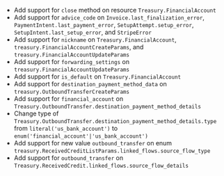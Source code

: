 * Add support for `close` method on resource `Treasury.FinancialAccount`
* Add support for `advice_code` on `Invoice.last_finalization_error`, `PaymentIntent.last_payment_error`, `SetupAttempt.setup_error`, `SetupIntent.last_setup_error`, and `StripeError`
* Add support for `nickname` on `Treasury.FinancialAccount`, `treasury.FinancialAccountCreateParams`, and `treasury.FinancialAccountUpdateParams`
* Add support for `forwarding_settings` on `treasury.FinancialAccountUpdateParams`
* Add support for `is_default` on `Treasury.FinancialAccount`
* Add support for `destination_payment_method_data` on `treasury.OutboundTransferCreateParams`
* Add support for `financial_account` on `Treasury.OutboundTransfer.destination_payment_method_details`
* Change type of `Treasury.OutboundTransfer.destination_payment_method_details.type` from `literal('us_bank_account')` to `enum('financial_account'|'us_bank_account')`
* Add support for new value `outbound_transfer` on enum `treasury.ReceivedCreditListParams.linked_flows.source_flow_type`
* Add support for `outbound_transfer` on `Treasury.ReceivedCredit.linked_flows.source_flow_details`